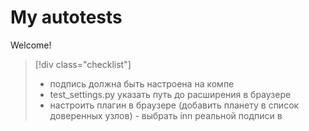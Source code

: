 # My autotests
Welcome!
> [!div class="checklist"]
> * подпись должна быть настроена на компе
> * test_settings.py указать путь до расширения в браузере
> * настроить плагин в браузере (добавить планету в список доверенных узлов)
            - выбрать inn реальной подписи в 
